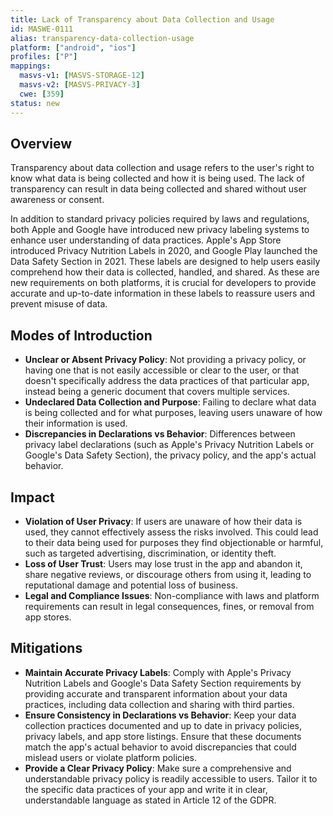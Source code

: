 ```yaml
---
title: Lack of Transparency about Data Collection and Usage
id: MASWE-0111
alias: transparency-data-collection-usage
platform: ["android", "ios"]
profiles: ["P"]
mappings:
  masvs-v1: [MASVS-STORAGE-12]
  masvs-v2: [MASVS-PRIVACY-3]
  cwe: [359]
status: new
---
```


## Overview

Transparency about data collection and usage refers to the user's right to know what data is being collected and how it is being used. The lack of transparency can result in data being collected and shared without user awareness or consent.

In addition to standard privacy policies required by laws and regulations, both Apple and Google have introduced new privacy labeling systems to enhance user understanding of data practices. Apple's App Store introduced Privacy Nutrition Labels in 2020, and Google Play launched the Data Safety Section in 2021. These labels are designed to help users easily comprehend how their data is collected, handled, and shared. As these are new requirements on both platforms, it is crucial for developers to provide accurate and up-to-date information in these labels to reassure users and prevent misuse of data.


## Modes of Introduction

- **Unclear or Absent Privacy Policy**: Not providing a privacy policy, or having one that is not easily accessible or clear to the user, or that doesn't specifically address the data practices of that particular app, instead being a generic document that covers multiple services.
- **Undeclared Data Collection and Purpose**: Failing to declare what data is being collected and for what purposes, leaving users unaware of how their information is used.
- **Discrepancies in Declarations vs Behavior**: Differences between privacy label declarations (such as Apple's Privacy Nutrition Labels or Google's Data Safety Section), the privacy policy, and the app's actual behavior.
## Impact

- **Violation of User Privacy**: If users are unaware of how their data is used, they cannot effectively assess the risks involved. This could lead to their data being used for purposes they find objectionable or harmful, such as targeted advertising, discrimination, or identity theft.
- **Loss of User Trust**: Users may lose trust in the app and abandon it, share negative reviews, or discourage others from using it, leading to reputational damage and potential loss of business.
- **Legal and Compliance Issues**: Non-compliance with laws and platform requirements can result in legal consequences, fines, or removal from app stores.


## Mitigations

- **Maintain Accurate Privacy Labels**: Comply with Apple's Privacy Nutrition Labels and Google's Data Safety Section requirements by providing accurate and transparent information about your data practices, including data collection and sharing with third parties.
- **Ensure Consistency in Declarations vs Behavior**: Keep your data collection practices documented and up to date in privacy policies, privacy labels, and app store listings. Ensure that these documents match the app's actual behavior to avoid discrepancies that could mislead users or violate platform policies.
- **Provide a Clear Privacy Policy**: Make sure a comprehensive and understandable privacy policy is readily accessible to users. Tailor it to the specific data practices of your app and write it in clear, understandable language as stated in Article 12 of the GDPR.
